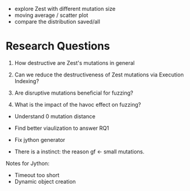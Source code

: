 - explore Zest with different mutation size
- moving average / scatter plot
- compare the distribution saved/all

# Research Questions

1. How destructive are Zest's mutations in general

2. Can we reduce the destructiveness of Zest mutations via Execution Indexing?

3. Are disruptive mutations beneficial for fuzzing?

4. What is the impact of the havoc effect on fuzzing?


- Understand 0 mutation distance
- Find better viaulization to answer RQ1
- Fix jython generator

- There is a instinct: the reason gf <- small mutations.

Notes for Jython:

- Timeout too short
- Dynamic object creation
